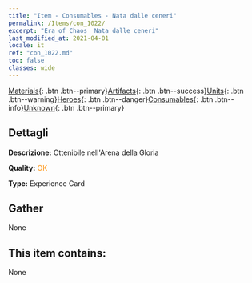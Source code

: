 ```yaml
---
title: "Item - Consumables - Nata dalle ceneri"
permalink: /Items/con_1022/
excerpt: "Era of Chaos  Nata dalle ceneri"
last_modified_at: 2021-04-01
locale: it
ref: "con_1022.md"
toc: false
classes: wide
---
```

 [Materials](/it/Items/){: .btn .btn--primary}[Artifacts](/it/Items/Artifacts/){: .btn .btn--success}[Units](/it/Items/Units/){: .btn .btn--warning}[Heroes](/it/Items/Heroes/){: .btn .btn--danger}[Consumables](/it/Items/Consumables/){: .btn .btn--info}[Unknown](/it/Items/Unknown/){: .btn .btn--primary}

## Dettagli
 **Descrizione:** Ottenibile nell'Arena della Gloria

 **Quality:** <span style="color: #FF8C00">OK</span>

 **Type:** Experience Card

## Gather

  None

## This item contains:

  None

